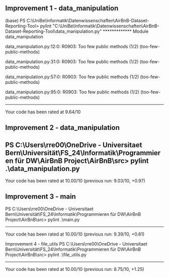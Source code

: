 ## Improvement 1 - data_manipulation

(base) PS C:\UniBe\Informatik\Datenwissenschaften\AirBnB-Dataset-Reporting-Tool> pylint "C:\UniBe\Informatik\Datenwissenschaften\AirBnB-Dataset-Reporting-Tool\data_manipulation.py"
************* Module data_manipulation

data_manipulation.py:12:0: R0903: Too few public methods (1/2) (too-few-public-methods)

data_manipulation.py:31:0: R0903: Too few public methods (1/2) (too-few-public-methods)

data_manipulation.py:57:0: R0903: Too few public methods (1/2) (too-few-public-methods)

data_manipulation.py:95:0: R0903: Too few public methods (1/2) (too-few-public-methods)

------------------------------------------------------------------
Your code has been rated at 9.64/10 

## Improvement 2 - data_manipulation

PS C:\Users\rre00\OneDrive - Universitaet Bern\Universität\FS_24\Informatik\Programmieren für DW\AirBnB Project\AirBnB\src> pylint .\data_manipulation.py
-------------------------------------------------------------------
Your code has been rated at 10.00/10 (previous run: 9.03/10, +0.97)

## Improvement 3 - main
PS C:\Users\rre00\OneDrive - Universitaet Bern\Universität\FS_24\Informatik\Programmieren für DW\AirBnB Project\AirBnB\src> pylint .\main.py

-------------------------------------------------------------------
Your code has been rated at 10.00/10 (previous run: 9.39/10, +0.61)

Improvement 4 - file_utils
PS C:\Users\rre00\OneDrive - Universitaet Bern\Universität\FS_24\Informatik\Programmieren für DW\AirBnB Project\AirBnB\src> pylint .\file_utils.py

-------------------------------------------------------------------
Your code has been rated at 10.00/10 (previous run: 8.75/10, +1.25)